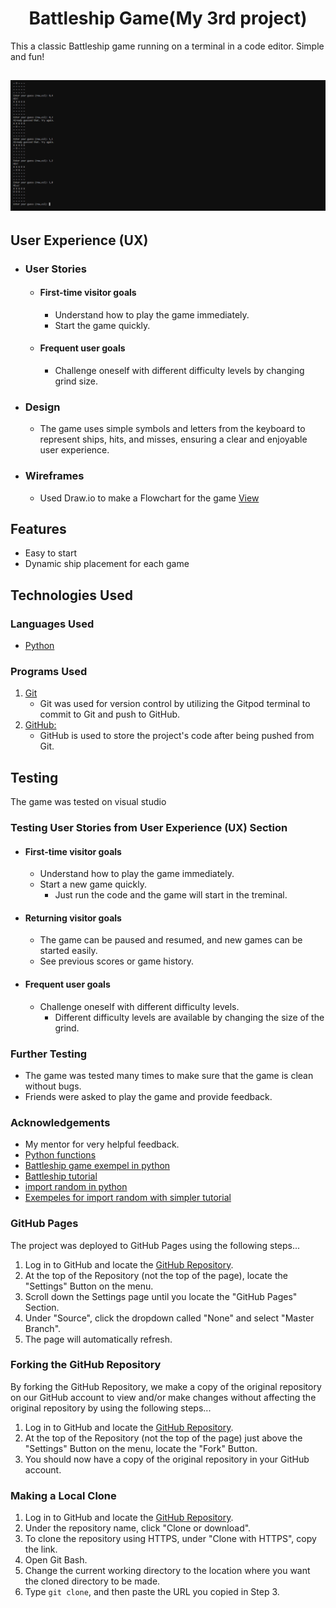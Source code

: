<h1 align="center">Battleship Game(My 3rd project)</h1>


This a classic Battleship game running on a terminal in a code editor. Simple and fun!

<h2 align="center"><img src="images/game_preview.png"></h2>

## User Experience (UX)

- ### User Stories

    - #### First-time visitor goals

        - Understand how to play the game immediately.
        - Start the game quickly.

    - #### Frequent user goals
        - Challenge oneself with different difficulty levels by changing grind size.

- ### Design

  - The game uses simple symbols and letters from the keyboard to represent ships, hits, and misses, ensuring a clear and enjoyable user experience.

* ### Wireframes

    - Used Draw.io to make a Flowchart for the game [View](images/flowchart.png)

## Features

- Easy to start
- Dynamic ship placement for each game

## Technologies Used

### Languages Used

- [Python](https://www.python.org/)

### Programs Used

1. [Git](https://git-scm.com/)
    - Git was used for version control by utilizing the Gitpod terminal to commit to Git and push to GitHub.
1. [GitHub:](https://github.com/)
    - GitHub is used to store the project's code after being pushed from Git.

## Testing

The game was tested on visual studio

### Testing User Stories from User Experience (UX) Section

- #### First-time visitor goals

    - Understand how to play the game immediately.
    - Start a new game quickly.
        - Just run the code and the game will start in the treminal.

- #### Returning visitor goals
  
    - The game can be paused and resumed, and new games can be started easily.
    - See previous scores or game history.

- #### Frequent user goals

    - Challenge oneself with different difficulty levels.
        - Different difficulty levels are available by changing the size of the grind.

### Further Testing

- The game was tested many times to make sure that the game is clean without bugs.
- Friends were asked to play the game and provide feedback.


### Acknowledgements

-   My mentor for very helpful feedback.
-   [Python functions](https://www.programiz.com/python-programming/function)
-   [Battleship game exempel in python](http://pythonfiddle.com/battleships-game-in-python/)
-   [Battleship tutorial](https://www.youtube.com/watch?v=tF1WRCrd_HQ&t=317s)
-   [import random in python](https://docs.python.org/3/library/random.html)
-   [Exempeles for import random with simpler tutorial](https://www.toppr.com/guides/python-guide/tutorials/modules/modules/random/use-random-module-to-generate-random-numbers-in-python/)

### GitHub Pages

The project was deployed to GitHub Pages using the following steps...

1. Log in to GitHub and locate the [GitHub Repository](https://github.com/Tiko4real/3rd_project).
2. At the top of the Repository (not the top of the page), locate the "Settings" Button on the menu.
3. Scroll down the Settings page until you locate the "GitHub Pages" Section.
4. Under "Source", click the dropdown called "None" and select "Master Branch".
5. The page will automatically refresh.

### Forking the GitHub Repository

By forking the GitHub Repository, we make a copy of the original repository on our GitHub account to view and/or make changes without affecting the original repository by using the following steps...

1. Log in to GitHub and locate the [GitHub Repository](https://github.com/Tiko4real/3rd_project).
2. At the top of the Repository (not the top of the page) just above the "Settings" Button on the menu, locate the "Fork" Button.
3. You should now have a copy of the original repository in your GitHub account.

### Making a Local Clone

1. Log in to GitHub and locate the [GitHub Repository](https://github.com/Tiko4real/3rd_project).
2. Under the repository name, click "Clone or download".
3. To clone the repository using HTTPS, under "Clone with HTTPS", copy the link.
4. Open Git Bash.
5. Change the current working directory to the location where you want the cloned directory to be made.
6. Type `git clone`, and then paste the URL you copied in Step 3.

